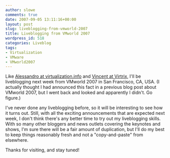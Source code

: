 ```yaml
---
author: slowe
comments: true
date: 2007-09-05 13:11:16+00:00
layout: post
slug: liveblogging-from-vmworld-2007
title: Liveblogging from VMworld 2007
wordpress_id: 518
categories: Liveblog
tags:
- Virtualization
- VMware
- VMworld2007
---
```


Like [Alessandro at virtualization.info](http://www.virtualization.info/2007/09/virtualizationinfo-will-blog-live-from.html) and [Vincent at Virtrix](http://virtrix.blogspot.com/2007/09/virtrix-will-blog-live-from-vmworld.html), I'll be liveblogging next week from VMworld 2007 in San Francisco, CA, USA. (I actually thought I had announced this fact in a previous blog post about VMworld 2007, but I went back and looked and apparently I didn't. Go figure.)

I've never done any liveblogging before, so it will be interesting to see how it turns out. Still, with all the exciting announcements that are expected next week, I don't think there's any better time to try out my liveblogging skills. With so many other bloggers and news outlets covering the keynotes and shows, I'm sure there will be a fair amount of duplication, but I'll do my best to keep things reasonably fresh and not a "copy-and-paste" from elsewhere.

Thanks for visiting, and stay tuned!
